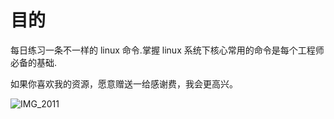 # 目的

每日练习一条不一样的 linux 命令.掌握 linux 系统下核心常用的命令是每个工程师必备的基础.





如果你喜欢我的资源，愿意赠送一给感谢费，我会更高兴。

![IMG_2011](../DailyLinuxCommand/IMG_2011.JPG)





